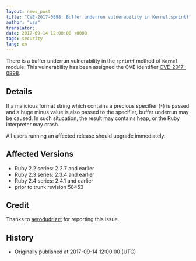 ```yaml
---
layout: news_post
title: "CVE-2017-0898: Buffer underrun vulnerability in Kernel.sprintf"
author: "usa"
translator:
date: 2017-09-14 12:00:00 +0000
tags: security
lang: en
---
```


There is a buffer underrun vulnerability in the `sprintf` method of `Kernel` module.
This vulnerability has been assigned the CVE identifier [CVE-2017-0898](http://cve.mitre.org/cgi-bin/cvename.cgi?name=CVE-2017-0898).

## Details

If a malicious format string which contains a precious specifier (`*`) is passed and a huge minus value is also passed to the specifier, buffer underrun may be caused.
In such situcation, the result may contains heap, or the Ruby interpreter may crash.

All users running an affected release should upgrade immediately.

## Affected Versions

* Ruby 2.2 series: 2.2.7 and earlier
* Ruby 2.3 series: 2.3.4 and earlier
* Ruby 2.4 series: 2.4.1 and earlier
* prior to trunk revision 58453

## Credit

Thanks to [aerodudrizzt](https://hackerone.com/aerodudrizzt) for reporting this issue.

## History

* Originally published at 2017-09-14 12:00:00 (UTC)

